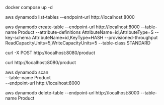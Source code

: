 

docker compose up -d

aws dynamodb list-tables --endpoint-url http://localhost:8000

aws dynamodb create-table --endpoint-url http://localhost:8000 --table-name Product --attribute-definitions AttributeName=id,AttributeType=S --key-schema AttributeName=id,KeyType=HASH  --provisioned-throughput ReadCapacityUnits=5,WriteCapacityUnits=5 --table-class STANDARD

curl -X POST http://localhost:8080/product

curl http://localhost:8080/product

aws dynamodb scan \
--table-name Product \
--endpoint-url http://localhost:8000

aws dynamodb delete-table --endpoint-url http://localhost:8000 --table-name Product